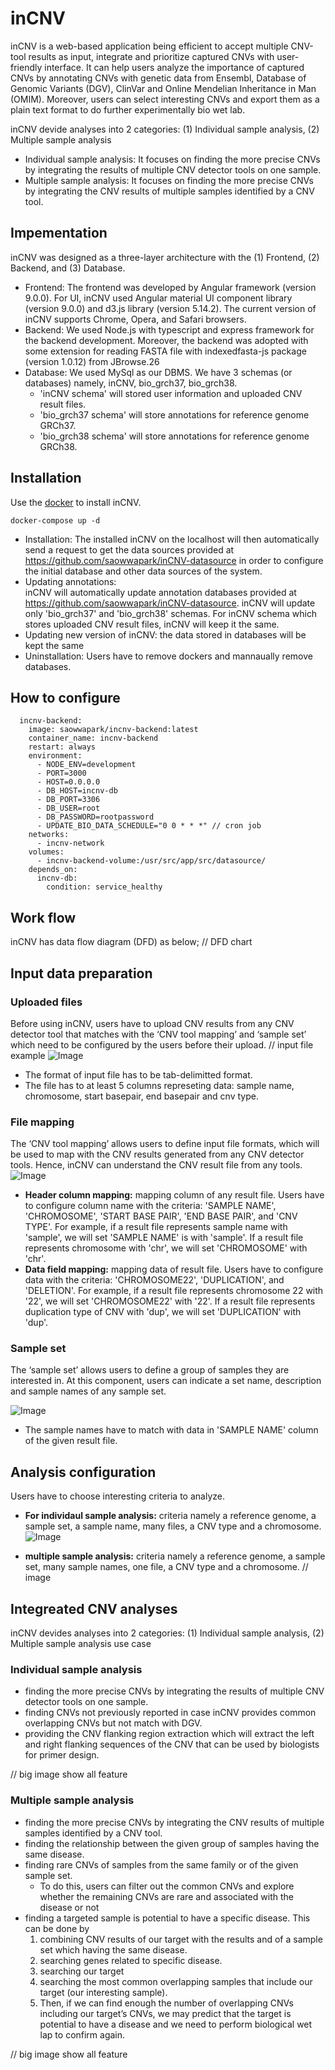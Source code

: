# inCNV

inCNV is a web-based application being efficient to accept multiple CNV-tool results as input, integrate and prioritize captured CNVs with user-friendly interface. It can help users analyze the importance of captured CNVs by annotating CNVs with genetic data from Ensembl, Database of Genomic Variants (DGV), ClinVar and Online Mendelian Inheritance in Man (OMIM). Moreover, users can select interesting CNVs and export them as a plain text format to do further experimentally bio wet lab.

inCNV devide analyses into 2 categories: (1) Individual sample analysis, (2) Multiple sample analysis

- Individual sample analysis: It focuses on finding the more precise CNVs by integrating the results of multiple CNV detector tools on one sample.
- Multiple sample analysis: It focuses on finding the more precise CNVs by integrating the CNV results of multiple samples identified by a CNV tool.

## Impementation

inCNV was designed as a three-layer architecture with the (1) Frontend, (2) Backend, and (3) Database.

- Frontend:
  The frontend was developed by Angular framework (version 9.0.0).
  For UI, inCNV used Angular material UI component library (version 9.0.0) and d3.js library (version 5.14.2). The current version of inCNV supports Chrome, Opera, and Safari browsers.
- Backend:
  We used Node.js with typescript and express framework for the backend development. Moreover, the backend was adopted with some extension for reading FASTA file with indexedfasta-js package (version 1.0.12) from JBrowse.26
- Database:
  We used MySql as our DBMS. We have 3 schemas (or databases) namely, inCNV, bio_grch37, bio_grch38.
  - 'inCNV schema' will stored user information and uploaded CNV result files.
  - 'bio_grch37 schema' will store annotations for reference genome GRCh37.
  - 'bio_grch38 schema' will store annotations for reference genome GRCh38.

## Installation

Use the [docker](https://docs.docker.com) to install inCNV.

```
docker-compose up -d
```

- Installation:
  The installed inCNV on the localhost will then automatically send a request to get the data sources provided at https://github.com/saowwapark/inCNV-datasource in order to configure the initial database and other data sources of the system.
- Updating annotations:  
  inCNV will automatically update annotation databases provided at https://github.com/saowwapark/inCNV-datasource. inCNV will update only 'bio_grch37' and 'bio_grch38' schemas. For inCNV schema which stores uploaded CNV result files, inCNV will keep it the same.
- Updating new version of inCNV:
  the data stored in databases will be kept the same
- Uninstallation:
  Users have to remove dockers and mannaually remove databases.

## How to configure

```
  incnv-backend:
    image: saowwapark/incnv-backend:latest
    container_name: incnv-backend
    restart: always
    environment:
      - NODE_ENV=development
      - PORT=3000
      - HOST=0.0.0.0
      - DB_HOST=incnv-db
      - DB_PORT=3306
      - DB_USER=root
      - DB_PASSWORD=rootpassword
      - UPDATE_BIO_DATA_SCHEDULE="0 0 * * *" // cron job
    networks:
      - incnv-network
    volumes:
      - incnv-backend-volume:/usr/src/app/src/datasource/
    depends_on:
      incnv-db:
        condition: service_healthy
```

## Work flow

inCNV has data flow diagram (DFD) as below;
// DFD chart

## Input data preparation

### Uploaded files

Before using inCNV, users have to upload CNV results from any CNV detector tool that matches with the ‘CNV tool mapping’ and ‘sample set’ which need to be configured by the users before their upload.
// input file example
![Image](https://github.com/saowwapark/inCNV/blob/master/demo-images/upload_file.png)

- The format of input file has to be tab-delimitted format.
- The file has to at least 5 columns represeting data: sample name, chromosome, start basepair, end basepair and cnv type.

### File mapping

The ‘CNV tool mapping’ allows users to define input file formats, which will be used to map with the CNV results generated from any CNV detector tools. Hence, inCNV can understand the CNV result file from any tools.
![Image](https://github.com/saowwapark/inCNV/blob/master/demo-images/file_mapping.png)

- **Header column mapping:** mapping column of any result file. Users have to configure column name with the criteria: 'SAMPLE NAME', 'CHROMOSOME', 'START BASE PAIR', 'END BASE PAIR', and 'CNV TYPE'. For example, if a result file represents sample name with 'sample', we will set 'SAMPLE NAME' is with 'sample'. If a result file represents chromosome with 'chr', we will set 'CHROMOSOME' with 'chr'.
- **Data field mapping:** mapping data of result file. Users have to configure data with the criteria: 'CHROMOSOME22', 'DUPLICATION', and 'DELETION'. For example, if a result file represents chromosome 22 with '22', we will set 'CHROMOSOME22' with '22'. If a result file represents duplication type of CNV with 'dup', we will set 'DUPLICATION' with 'dup'.

### Sample set

The ‘sample set’ allows users to define a group of samples they are interested in. At this component, users can indicate a set name, description and sample names of any sample set.

![Image](https://github.com/saowwapark/inCNV/blob/master/demo-images/sample_set.png)

- The sample names have to match with data in 'SAMPLE NAME' column of the given result file.

## Analysis configuration

Users have to choose interesting criteria to analyze.

- **For individaul sample analysis:** criteria namely a reference genome, a sample set, a sample name, many files, a CNV type and a chromosome.
  ![Image](https://github.com/saowwapark/inCNV/blob/master/demo-images/individual_analysis_config.png)

- **multiple sample analysis:** criteria namely a reference genome, a sample set, many sample names, one file, a CNV type and a chromosome.
  // image

## Integreated CNV analyses

inCNV devides analyses into 2 categories: (1) Individual sample analysis, (2) Multiple sample analysis
use case

### Individual sample analysis

- finding the more precise CNVs by integrating the results of multiple CNV detector tools on one sample.
- finding CNVs not previously reported in case inCNV provides common overlapping CNVs but not match with DGV.
- providing the CNV flanking region extraction which will extract the left and right flanking sequences of the CNV that can be used by biologists for primer design.

// big image show all feature

### Multiple sample analysis

- finding the more precise CNVs by integrating the CNV results of multiple samples identified by a CNV tool.
- finding the relationship between the given group of samples having the same disease.
- finding rare CNVs of samples from the same family or of the given sample set.
  - To do this, users can filter out the common CNVs and explore whether the remaining CNVs are rare and associated with the disease or not
- finding a targeted sample is potential to have a specific disease. This can be done by
  1. combining CNV results of our target with the results and of a sample set which having the same disease.
  2. searching genes related to specific disease.
  3. searching our target
  4. searching the most common overlapping samples that include our target (our interesting sample).
  5. Then, if we can find enough the number of overlapping CNVs including our target’s CNVs, we may predict that the target is potential to have a disease and we need to perform biological wet lap to confirm again.

// big image show all feature
